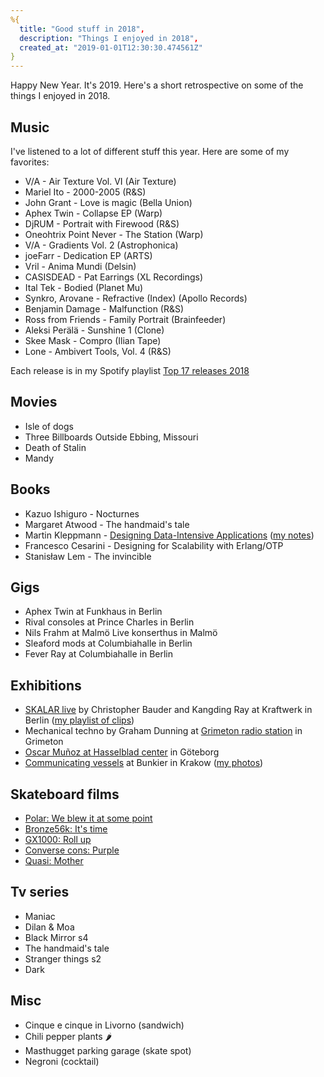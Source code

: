 ```yaml
---
%{
  title: "Good stuff in 2018",
  description: "Things I enjoyed in 2018",
  created_at: "2019-01-01T12:30:30.474561Z"
}
---
```


Happy New Year. It's 2019. Here's a short retrospective on some of the things I
enjoyed in 2018.

## Music

I've listened to a lot of different stuff this year. Here are some of my favorites:

- V/A - Air Texture Vol. VI (Air Texture)
- Mariel Ito - 2000-2005 (R&S)
- John Grant - Love is magic (Bella Union)
- Aphex Twin - Collapse EP (Warp)
- DjRUM - Portrait with Firewood (R&S)
- Oneohtrix Point Never - The Station (Warp)
- V/A - Gradients Vol. 2 (Astrophonica)
- joeFarr - Dedication EP (ARTS)
- Vril - Anima Mundi (Delsin)
- CASISDEAD - Pat Earrings (XL Recordings)
- Ital Tek - Bodied (Planet Mu)
- Synkro, Arovane - Refractive (Index) (Apollo Records)
- Benjamin Damage - Malfunction (R&S)
- Ross from Friends - Family Portrait (Brainfeeder)
- Aleksi Perälä - Sunshine 1 (Clone)
- Skee Mask - Compro (Ilian Tape)
- Lone - Ambivert Tools, Vol. 4 (R&S)

Each release is in my Spotify playlist [Top 17 releases 2018](https://open.spotify.com/user/octavorce/playlist/38IYL8DGv9APhVGYGzShry?si=-0sn_jwZQ1-lrBpjflrArQ)

## Movies

- Isle of dogs
- Three Billboards Outside Ebbing, Missouri
- Death of Stalin
- Mandy

## Books

- Kazuo Ishiguro - Nocturnes
- Margaret Atwood - The handmaid's tale
- Martin Kleppmann - [Designing Data-Intensive Applications](http://dataintensive.net/) ([my notes](/posts/2018-12-30-on-designing-data-intensive-applications.html))
- Francesco Cesarini - Designing for Scalability with Erlang/OTP
- Stanisław Lem - The invincible

## Gigs

- Aphex Twin at Funkhaus in Berlin
- Rival consoles at Prince Charles in Berlin
- Nils Frahm at Malmö Live konserthus in Malmö
- Sleaford mods at Columbiahalle in Berlin
- Fever Ray at Columbiahalle in Berlin

## Exhibitions

- [SKALAR live](http://forvillelser.tumblr.com/post/171235486629/prostheticknowledge-skalar-the-exhibition) by Christopher Bauder and Kangding Ray at Kraftwerk in Berlin ([my playlist of clips](https://www.youtube.com/watch?v=7HZf1F8z1Ts&list=PLUtFfTgKxVxfn6ZWcQ0AJE00YaWuZTuEy))
- Mechanical techno by Graham Dunning at [Grimeton radio station](https://grimeton.org/?lang=en) in Grimeton
- [Oscar Muñoz at Hasselblad center](http://www.hasselbladfoundation.org/wp/portfolio_page/oscar-munoz-2/) in Göteborg
- [Communicating vessels](http://bunkier.art.pl/?wystawy=communicating-vessels&lang=en) at Bunkier in Krakow ([my photos](http://forvillelser.tumblr.com/post/171233136519/i-just-got-back-from-lambda-days-2018-in-krakow))

## Skateboard films

- [Polar: We blew it at some point](https://www.youtube.com/watch?v=6kSklbnfT8U)
- [Bronze56k: It's time](https://www.youtube.com/watch?v=gjhtVF5a-34)
- [GX1000: Roll up](https://www.youtube.com/watch?v=FxDVObzf5y0)
- [Converse cons: Purple](https://www.youtube.com/watch?v=uFXxWYq3w_Q)
- [Quasi: Mother](https://www.youtube.com/watch?v=MKuqBZkf7EY)

## Tv series

- Maniac
- Dilan & Moa
- Black Mirror s4
- The handmaid's tale
- Stranger things s2
- Dark

## Misc

- Cinque e cinque in Livorno (sandwich)
- Chili pepper plants 🌶
- Masthugget parking garage (skate spot)
- Negroni (cocktail)
